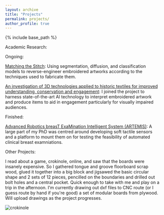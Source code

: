 ```yaml
---
layout: archive
title: "Projects"
permalink: projects/
author_profile: true
---
```


{% include base_path %}

Academic Research:

Ongoing:

[Matching the Stitch](https://cfpr.uwe.ac.uk/matching-the-stitch/): Using segmentation, diffusion, and classification models to reverse-engineer embroidered artworks according to the techniques used to fabricate them.

[An investigation of 3D technologies applied to historic textiles for improved understanding, conservation and engagement](https://gtr.ukri.org/projects?ref=AH%2FX006522%2F1): I joined the project to harness state-of-the-art AI technology to interpret embroidered artwork and produce items to aid in engagement particularly for visually impaired audiences.

Finished:

[Advanced Robotics breasT ExaMination Intelligent System (ARTEMIS)](https://www.imperial.ac.uk/engagement-and-simulation-science/our-work/projects/advanced-robotics-breast-examination-intelligent-system-artemis/): A large part of my PhD was centred around developing soft tactile sensors and a platform to mount them on for testing the feasibility of automated clinical breast examniations.

Other Projects:

I read about a game, crokinole, online, and saw that the boards were insanely expensive. So I gathered tongue and groove floorboard scrap wood, glued it together into a big block and jigsawed the basic circular shape and 2 sets of 12 pieces, pencilled on the boundaries and drilled out bolt holes and a central pocket. Quick enough to take with me and play on a trip in the afternoon. I'm currently drawing out dxf files to CNC route (or I guess route by hand if you're good) a set of modular boards from plywood. Will upload drawings as the project progresses.

![crokinole](https://github.com/user-attachments/assets/59f5e83a-0be9-4471-b2fa-f557a8c1dba4)

